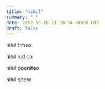 ```yaml
---
title: "nihil"
summary: " "
date: 2017-09-16 21:10:04 +0000 UTC
draft: false
---
```

nihil timeo

nihil iudico

nihil poeniteo

nihil spero
